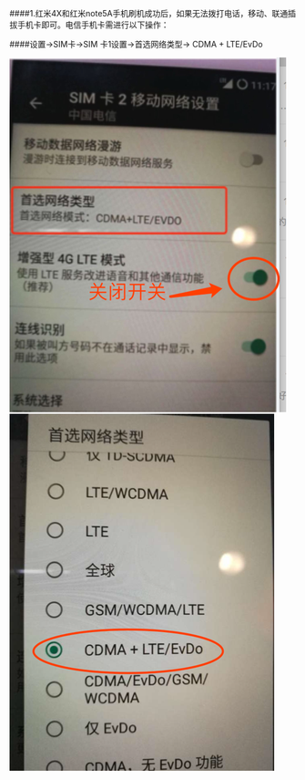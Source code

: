 ####1.红米4X和红米note5A手机刷机成功后，如果无法拨打电话，<span class='rem1boldred'>移动、联通插拔手机卡即可。电信手机卡需</span>进行以下操作：

####设置->SIM卡->SIM 卡1设置->首选网络类型-> CDMA + LTE/EvDo

<img src='/assets/8.8.1.1.png'>

<img src='/assets/8.8.1.2.png'>